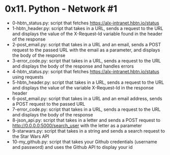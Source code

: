 # 0x11. Python - Network #1

- 0-hbtn_status.py: script that fetches https://alx-intranet.hbtn.io/status
- 1-hbtn_header.py: script that takes in a URL, sends a request to the URL and displays the value of the X-Request-Id variable found in the header of the response
- 2-post_email.py: script that takes in a URL and an email, sends a POST request to the passed URL with the email as a parameter, and displays the body of the response
- 3-error_code.py: script that takes in a URL, sends a request to the URL and displays the body of the response and handles errors
- 4-hbtn_status.py: script that fetches https://alx-intranet.hbtn.io/status using requests
- 5-hbtn_header.py: script that takes in a URL, sends a request to the URL and displays the value of the variable X-Request-Id in the response header
- 6-post_email.py: script that takes in a URL and an email address, sends a POST request to the passed URL
- 7-error_code.py: script that takes in a URL, sends a request to the URL and displays the body of the response
- 8-json_api.py: script that takes in a letter and sends a POST request to http://0.0.0.0:5000/search_user with the letter as a parameter
- 9-starwars.py: script that takes in a string and sends a search request to the Star Wars API
- 10-my_github.py: script that takes your Github credentials (username and password) and uses the Github API to display your id
